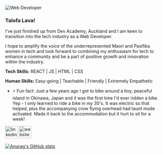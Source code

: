 
![Web Developer](https://media-exp1.licdn.com/dms/image/C5616AQGv60Cce_y0jg/profile-displaybackgroundimage-shrink_200_800/0/1644629527112?e=1650499200&v=beta&t=vryBIr_FfEZ0D0V_8tJJHBTKN4peQ02lUL_Ob5iH_c0)

### Talofa Lava!

I've just finished up from Dev Academy, Auckland and I am keen to transition into the tech industry as a Web Developer. 

I hope to amplify the voice of the underrepresented Maori and Pasifika women in tech and look forward to combining my enthusiasm for tech to enhance a community and be a part of positive growth and innovation within the industry. 

**Tech Skills:** REACT | JS | HTML | CSS  

**Human Skills:** Easy-going | Teachable | Friendly | Extremely Empathetic  


- ⚡ Fun fact: Just a few years ago I got to bike around a tiny, peaceful island in Okinawa, Japan and it was the first time I'd ever ridden a bike. Yep - I only learned to ride a bike in my 30's. It was electric so that helped, plus the accompanying crow flying overhead had taunt mode activated. Made it back to the accommodation but it hurt to sit for a week!  


[<img src='https://cdn.jsdelivr.net/npm/simple-icons@3.0.1/icons/linkedin.svg' alt='linkedin' height='40'>](https://www.linkedin.com/in/www.linkedin.com/in/goretti-alani/)  [<img src='https://cdn.jsdelivr.net/npm/simple-icons@3.0.1/icons/icloud.svg' alt='website' height='40'>](http://goretti-portfolio.herokuapp.com/)  


 

[![Anurag's GitHub stats](https://github-readme-stats.vercel.app/api?username=GorettiA)](https://github.com/anuraghazra/github-readme-stats)
